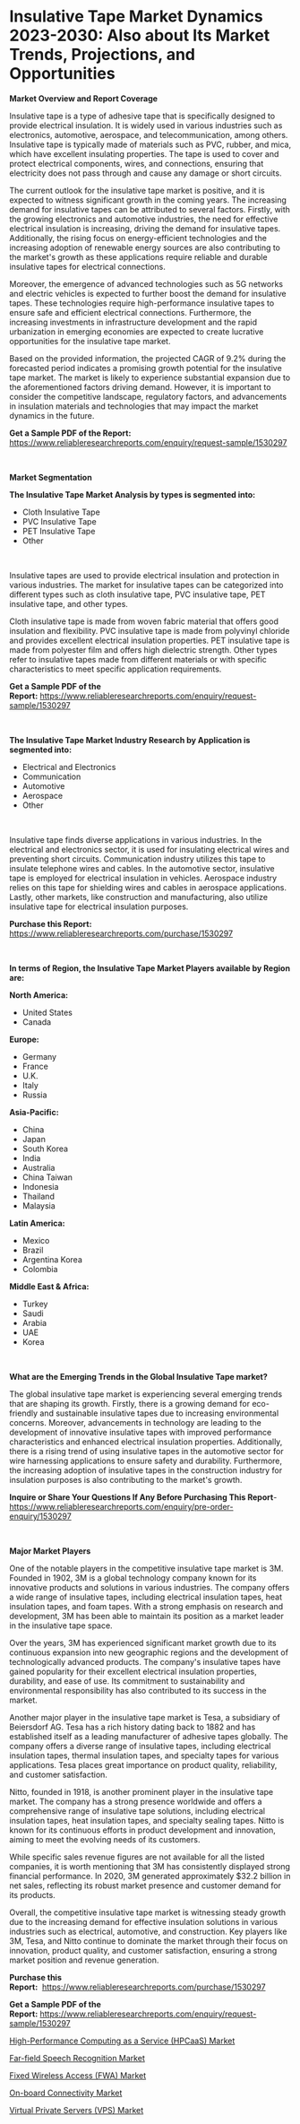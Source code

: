 <p><h1>Insulative Tape Market Dynamics 2023-2030: Also about Its Market Trends, Projections, and Opportunities</h1></p><p><strong>Market Overview and Report Coverage</strong></p>
<p><p>Insulative tape is a type of adhesive tape that is specifically designed to provide electrical insulation. It is widely used in various industries such as electronics, automotive, aerospace, and telecommunication, among others. Insulative tape is typically made of materials such as PVC, rubber, and mica, which have excellent insulating properties. The tape is used to cover and protect electrical components, wires, and connections, ensuring that electricity does not pass through and cause any damage or short circuits.</p><p>The current outlook for the insulative tape market is positive, and it is expected to witness significant growth in the coming years. The increasing demand for insulative tapes can be attributed to several factors. Firstly, with the growing electronics and automotive industries, the need for effective electrical insulation is increasing, driving the demand for insulative tapes. Additionally, the rising focus on energy-efficient technologies and the increasing adoption of renewable energy sources are also contributing to the market's growth as these applications require reliable and durable insulative tapes for electrical connections.</p><p>Moreover, the emergence of advanced technologies such as 5G networks and electric vehicles is expected to further boost the demand for insulative tapes. These technologies require high-performance insulative tapes to ensure safe and efficient electrical connections. Furthermore, the increasing investments in infrastructure development and the rapid urbanization in emerging economies are expected to create lucrative opportunities for the insulative tape market.</p><p>Based on the provided information, the projected CAGR of 9.2% during the forecasted period indicates a promising growth potential for the insulative tape market. The market is likely to experience substantial expansion due to the aforementioned factors driving demand. However, it is important to consider the competitive landscape, regulatory factors, and advancements in insulation materials and technologies that may impact the market dynamics in the future.</p></p>
<p><strong>Get a Sample PDF of the Report:</strong> <a href="https://www.reliableresearchreports.com/enquiry/request-sample/1530297">https://www.reliableresearchreports.com/enquiry/request-sample/1530297</a></p>
<p>&nbsp;</p>
<p><strong>Market Segmentation</strong></p>
<p><strong>The Insulative Tape Market Analysis by types is segmented into:</strong></p>
<p><ul><li>Cloth Insulative Tape</li><li>PVC Insulative Tape</li><li>PET Insulative Tape</li><li>Other</li></ul></p>
<p>&nbsp;</p>
<p><p>Insulative tapes are used to provide electrical insulation and protection in various industries. The market for insulative tapes can be categorized into different types such as cloth insulative tape, PVC insulative tape, PET insulative tape, and other types. </p><p>Cloth insulative tape is made from woven fabric material that offers good insulation and flexibility. PVC insulative tape is made from polyvinyl chloride and provides excellent electrical insulation properties. PET insulative tape is made from polyester film and offers high dielectric strength. Other types refer to insulative tapes made from different materials or with specific characteristics to meet specific application requirements.</p></p>
<p><strong>Get a Sample PDF of the Report:</strong>&nbsp;<a href="https://www.reliableresearchreports.com/enquiry/request-sample/1530297">https://www.reliableresearchreports.com/enquiry/request-sample/1530297</a></p>
<p>&nbsp;</p>
<p><strong>The Insulative Tape Market Industry Research by Application is segmented into:</strong></p>
<p><ul><li>Electrical and Electronics</li><li>Communication</li><li>Automotive</li><li>Aerospace</li><li>Other</li></ul></p>
<p>&nbsp;</p>
<p><p>Insulative tape finds diverse applications in various industries. In the electrical and electronics sector, it is used for insulating electrical wires and preventing short circuits. Communication industry utilizes this tape to insulate telephone wires and cables. In the automotive sector, insulative tape is employed for electrical insulation in vehicles. Aerospace industry relies on this tape for shielding wires and cables in aerospace applications. Lastly, other markets, like construction and manufacturing, also utilize insulative tape for electrical insulation purposes.</p></p>
<p><strong>Purchase this Report:</strong>&nbsp; <a href="https://www.reliableresearchreports.com/purchase/1530297">https://www.reliableresearchreports.com/purchase/1530297</a></p>
<p>&nbsp;</p>
<p><strong>In terms of Region, the Insulative Tape Market Players available by Region are:</strong></p>
<p>
    <p> <strong> North America: </strong>
        <ul>
            <li>United States</li>
            <li>Canada</li>
        </ul>
        </p> 
    <p> <strong> Europe: </strong>
        <ul>
            <li>Germany</li>
            <li>France</li>
            <li>U.K.</li>
            <li>Italy</li>
            <li>Russia</li>
        </ul>
        </p> 
    <p> <strong> Asia-Pacific: </strong>
        <ul>
            <li>China</li>
            <li>Japan</li>
            <li>South Korea</li>
            <li>India</li>
            <li>Australia</li>
            <li>China Taiwan</li>
            <li>Indonesia</li>
            <li>Thailand</li>
            <li>Malaysia</li>
        </ul>
        </p> 
    <p> <strong> Latin America: </strong>
        <ul>
            <li>Mexico</li>
            <li>Brazil</li>
            <li>Argentina Korea</li>
            <li>Colombia</li>
        </ul>
        </p> 
    <p> <strong> Middle East & Africa: </strong>
        <ul>
            <li>Turkey</li>
            <li>Saudi</li>
            <li>Arabia</li>
            <li>UAE</li>
            <li>Korea</li>
        </ul>
    </p>
    </p>
<p>&nbsp;</p>
<p><strong>What are the Emerging Trends in the Global Insulative Tape market?</strong></p>
<p><p>The global insulative tape market is experiencing several emerging trends that are shaping its growth. Firstly, there is a growing demand for eco-friendly and sustainable insulative tapes due to increasing environmental concerns. Moreover, advancements in technology are leading to the development of innovative insulative tapes with improved performance characteristics and enhanced electrical insulation properties. Additionally, there is a rising trend of using insulative tapes in the automotive sector for wire harnessing applications to ensure safety and durability. Furthermore, the increasing adoption of insulative tapes in the construction industry for insulation purposes is also contributing to the market's growth.</p></p>
<p><strong>Inquire or Share Your Questions If Any Before Purchasing This Report</strong>- <a href="https://www.reliableresearchreports.com/enquiry/pre-order-enquiry/1530297">https://www.reliableresearchreports.com/enquiry/pre-order-enquiry/1530297</a></p>
<p>&nbsp;</p>
<p><strong>Major Market Players</strong></p>
<p><p>One of the notable players in the competitive insulative tape market is 3M. Founded in 1902, 3M is a global technology company known for its innovative products and solutions in various industries. The company offers a wide range of insulative tapes, including electrical insulation tapes, heat insulation tapes, and foam tapes. With a strong emphasis on research and development, 3M has been able to maintain its position as a market leader in the insulative tape space.</p><p>Over the years, 3M has experienced significant market growth due to its continuous expansion into new geographic regions and the development of technologically advanced products. The company's insulative tapes have gained popularity for their excellent electrical insulation properties, durability, and ease of use. Its commitment to sustainability and environmental responsibility has also contributed to its success in the market.</p><p>Another major player in the insulative tape market is Tesa, a subsidiary of Beiersdorf AG. Tesa has a rich history dating back to 1882 and has established itself as a leading manufacturer of adhesive tapes globally. The company offers a diverse range of insulative tapes, including electrical insulation tapes, thermal insulation tapes, and specialty tapes for various applications. Tesa places great importance on product quality, reliability, and customer satisfaction.</p><p>Nitto, founded in 1918, is another prominent player in the insulative tape market. The company has a strong presence worldwide and offers a comprehensive range of insulative tape solutions, including electrical insulation tapes, heat insulation tapes, and specialty sealing tapes. Nitto is known for its continuous efforts in product development and innovation, aiming to meet the evolving needs of its customers.</p><p>While specific sales revenue figures are not available for all the listed companies, it is worth mentioning that 3M has consistently displayed strong financial performance. In 2020, 3M generated approximately $32.2 billion in net sales, reflecting its robust market presence and customer demand for its products.</p><p>Overall, the competitive insulative tape market is witnessing steady growth due to the increasing demand for effective insulation solutions in various industries such as electrical, automotive, and construction. Key players like 3M, Tesa, and Nitto continue to dominate the market through their focus on innovation, product quality, and customer satisfaction, ensuring a strong market position and revenue generation.</p></p>
<p><strong>Purchase this Report:</strong>&nbsp;&nbsp;<a href="https://www.reliableresearchreports.com/purchase/1530297">https://www.reliableresearchreports.com/purchase/1530297</a></p>
<p></p>
<p><strong>Get a Sample PDF of the Report:</strong>&nbsp;<a href="https://www.reliableresearchreports.com/enquiry/request-sample/1530297">https://www.reliableresearchreports.com/enquiry/request-sample/1530297</a></p>
<p><p><a href="https://medium.com/@klrahulrp23/high-performance-computing-as-a-service-hpcaas-market-share-evolution-and-market-growth-trends-071249f2c185">High-Performance Computing as a Service (HPCaaS) Market</a></p><p><a href="https://medium.com/@v25590012/far-field-speech-recognition-market-the-key-to-successful-business-strategy-forecast-till-2030-e046ed04a0dd">Far-field Speech Recognition Market</a></p><p><a href="https://medium.com/@suryayadavrp23/fixed-wireless-access-fwa-market-size-cagr-trends-2024-2030-49b0f00710bd">Fixed Wireless Access (FWA) Market</a></p><p><a href="https://medium.com/@draft.web.back/on-board-connectivity-market-report-reveals-the-latest-trends-and-growth-opportunities-of-this-2b5ae43e2f5b">On-board Connectivity Market</a></p><p><a href="https://medium.com/@react.shoe.mask/virtual-private-servers-vps-market-insight-market-trends-growth-forecasted-from-2023-to-2030-ed3b9120683c">Virtual Private Servers (VPS) Market</a></p></p>